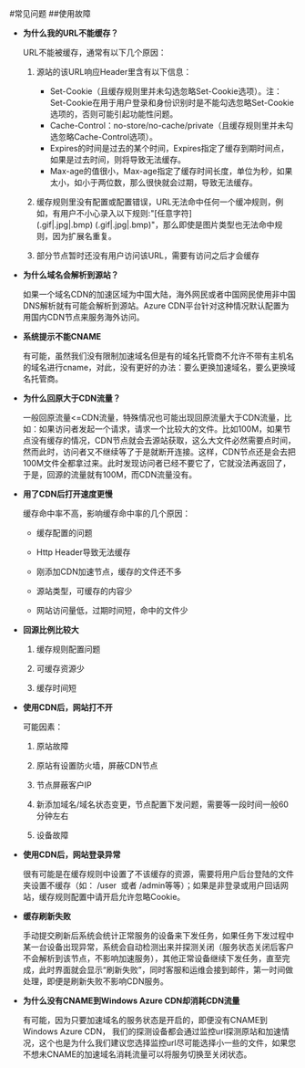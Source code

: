 <properties linkid="dev-net-common-tasks-cdn" urlDisplayName="CDN" pageTitle="Windows Azure CDN FAQ - Azure feature guide" metaKeywords="Azure CDN, Azure CDN, Azure blobs, Azure caching, Azure add-ons" description="Find answers to common service consulting or inquiries related to Windows Azure CDN" metaCanonical="" services="" documentationCenter=".NET" title="" authors="" solutions="" manager="" editor="" />
<tags ms.service=""
    ms.date=""
    wacn.date="11/24/2015"
    />
#常见问题
##使用故障

- **为什么我的URL不能缓存？**

    URL不能被缓存，通常有以下几个原因： 

    1. 源站的该URL响应Header里含有以下信息：
       - Set-Cookie（且缓存规则里并未勾选忽略Set-Cookie选项）。注：Set-Cookie在用于用户登录和身份识别时是不能勾选忽略Set-Cookie选项的，否则可能引起功能性问题。
       - Cache-Control：no-store/no-cache/private（且缓存规则里并未勾选忽略Cache-Control选项）。
       - Expires的时间是过去的某个时间，Expires指定了缓存到期时间点，如果是过去时间，则将导致无法缓存。
       - Max-age的值很小，Max-age指定了缓存时间长度，单位为秒，如果太小，如小于两位数，那么很快就会过期，导致无法缓存。
      
   2. 缓存规则里没有配置或配置错误，URL无法命中任何一个缓冲规则，例如，有用户不小心录入以下规则:"\[任意字符\](.gif|.jpg|.bmp) (.gif|.jpg|.bmp)"，那么即使是图片类型也无法命中规则，因为扩展名重复。
   
   3. 部分节点暂时还没有用户访问该URL，需要有访问之后才会缓存

- **为什么域名会解析到源站？**

    如果一个域名CDN的加速区域为中国大陆，海外网民或者中国网民使用非中国DNS解析就有可能会解析到源站。Azure CDN平台针对这种情况默认配置为用国内CDN节点来服务海外访问。

- **系统提示不能CNAME**

    有可能，虽然我们没有限制加速域名但是有的域名托管商不允许不带有主机名的域名进行cname，对此，没有更好的办法：要么更换加速域名，要么更换域名托管商。

- **为什么回原大于CDN流量？**

    一般回原流量<=CDN流量，特殊情况也可能出现回原流量大于CDN流量，比如：如果访问者发起一个请求，请求一个比较大的文件。比如100M，如果节点没有缓存的情况，CDN节点就会去源站获取，这么大文件必然需要点时间，然而此时，访问者又不继续等了于是就断开连接。这样，CDN节点还是会去把100M文件全都拿过来。此时发现访问者已经不要它了，它就没法再返回了，于是，回源的流量就有100M，而CDN流量没有。

- **用了CDN后打开速度更慢**

    缓存命中率不高，影响缓存命中率的几个原因：

     - 缓存配置的问题
     
     - Http Header导致无法缓存
     
     - 刚添加CDN加速节点，缓存的文件还不多
     
     - 源站类型，可缓存的内容少
     
     - 网站访问量低，过期时间短，命中的文件少

- **回源比例比较大** 

    1. 缓存规则配置问题
    
    2. 可缓存资源少
    
    3. 缓存时间短    

- **使用CDN后，网站打不开** 

    可能因素：
 
     1. 原站故障
     
     2. 原站有设置防火墙，屏蔽CDN节点
    
     3. 节点屏蔽客户IP
     
     4. 新添加域名/域名状态变更，节点配置下发问题，需要等一段时间一般60分钟左右
     
     5. 设备故障  
    
- **使用CDN后，网站登录异常**

    很有可能是在缓存规则中设置了不该缓存的资源，需要将用户后台登陆的文件夹设置不缓存（如： /user  或者 /admin等等）；如果是非登录或用户回话网站，缓存规则配置中请开启允许忽略Cookie。

- **缓存刷新失败**

    手动提交刷新后系统会统计正常服务的设备来下发任务，如果任务下发过程中某一台设备出现异常，系统会自动检测出来并探测关闭（服务状态关闭后客户不会解析到该节点，不影响加速服务），其他正常设备继续下发任务，直至完成，此时界面就会显示“刷新失败”，同时客服和运维会接到邮件，第一时间做处理，即便是刷新失败不影响CDN服务。

- **为什么没有CNAME到Windows Azure CDN却消耗CDN流量**

    有可能，因为只要加速域名的服务状态是开启的，即便没有CNAME到Windows Azure CDN， 我们的探测设备都会通过监控url探测原站和加速情况，这个也是为什么我们建议您选择监控url尽可能选择小一些的文件，如果您不想未CNAME的加速域名消耗流量可以将服务切换至关闭状态。